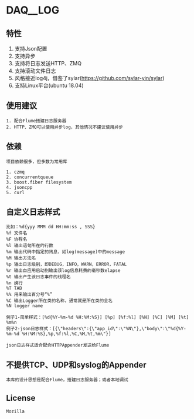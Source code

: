 # DAQ__LOG

## 特性

1. 支持Json配置
2. 支持异步
3. 支持将日志发送HTTP、ZMQ
4. 支持滚动文件日志
5. 风格接近log4j，借鉴了sylar(https://github.com/sylar-yin/sylar)
6. 支持Linux平台(ubuntu 18.04)

## 使用建议

	1. 配合Flume搭建日志服务器
	2. HTTP、ZMQ可以使用异步log，其他情况不建议使用异步

## 依赖

	项目依赖很多，但多数为常用库

	1. czmq
	2. concurrentqueue
	3. boost.fiber filesystem
	4. jsoncpp
	5. curl

## 自定义日志样式
	比如：%d{yyy MMM dd HH:mm:ss , SSS}
	%f 文件名
	%F 协程名
	%l 输出语句所在的行数
	%m 输出代码中指定的讯息，如log(message)中的message
	%M 输出方法名
	%p 输出日志级别，即DEBUG，INFO，WARN，ERROR，FATAL
	%r 输出自应用启动到输出该log信息耗费的毫秒数elapse
	%t 输出产生该日志事件的线程名
	%n 换行
	%T TAB
	%% 用来输出百分号“%”
	%C 输出Logger所在类的名称，通常就是所在类的全名
	%N logger name

	例子1-简单样式：[%d{%Y-%m-%d %H:%M:%S}] [%p] [%f:%l] [%N] [%C] [%M] [%t] %m%n
	例子2-json日志样式：[{\"headers\":{\"app_id\":\"%N\"},\"body\":\"%d{%Y-%m-%d %H:%M:%S},%p,%f:%l,%C,%M,%t,%m\"}]

	json日志样式适合配合HTTPAppender发送给Flume


## 不提供TCP、UDP和syslog的Appender

	本库的设计思想是配合Flume，搭建日志服务器；或者本地调试

## License

	Mozilla
